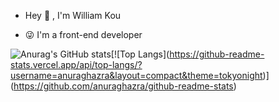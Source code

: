 - Hey 👋 , I'm William Kou

- 😜 I'm a front-end developer

<!-- <img align="right" src="https://github-readme-stats.vercel.app/api?username=kmq116&theme=tokyonight&show_icons=true" /> -->

![Anurag's GitHub stats](https://github-readme-stats.vercel.app/api?username=kmq116&theme=tokyonight&show_icons=true")[![Top Langs](https://github-readme-stats.vercel.app/api/top-langs/?username=anuraghazra&layout=compact&theme=tokyonight)](https://github.com/anuraghazra/github-readme-stats)







